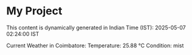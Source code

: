 # My Project

This content is dynamically generated in Indian Time (IST): 2025-05-07 02:24:00 IST


Current Weather in Coimbatore:
Temperature: 25.88 °C
Condition: mist
